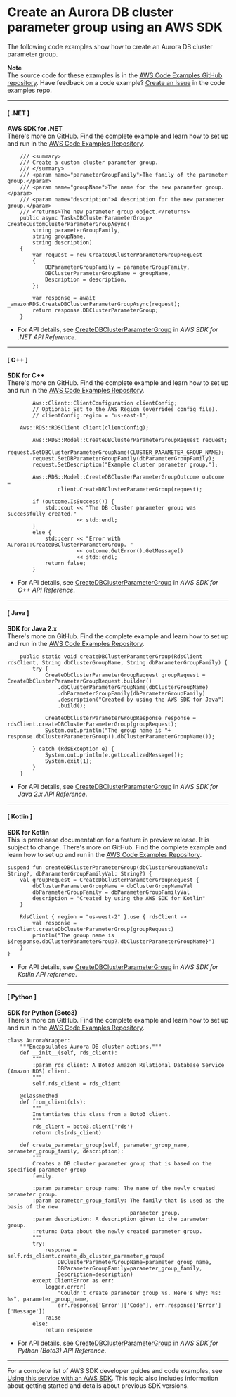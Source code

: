 # Create an Aurora DB cluster parameter group using an AWS SDK<a name="example_aurora_CreateDBClusterParameterGroup_section"></a>

The following code examples show how to create an Aurora DB cluster parameter group\.

**Note**  
The source code for these examples is in the [AWS Code Examples GitHub repository](https://github.com/awsdocs/aws-doc-sdk-examples)\. Have feedback on a code example? [Create an Issue](https://github.com/awsdocs/aws-doc-sdk-examples/issues/new/choose) in the code examples repo\. 

------
#### [ \.NET ]

**AWS SDK for \.NET**  
 There's more on GitHub\. Find the complete example and learn how to set up and run in the [AWS Code Examples Repository](https://github.com/awsdocs/aws-doc-sdk-examples/tree/main/dotnetv3/Aurora#code-examples)\. 
  

```
    /// <summary>
    /// Create a custom cluster parameter group.
    /// </summary>
    /// <param name="parameterGroupFamily">The family of the parameter group.</param>
    /// <param name="groupName">The name for the new parameter group.</param>
    /// <param name="description">A description for the new parameter group.</param>
    /// <returns>The new parameter group object.</returns>
    public async Task<DBClusterParameterGroup> CreateCustomClusterParameterGroupAsync(
        string parameterGroupFamily,
        string groupName,
        string description)
    {
        var request = new CreateDBClusterParameterGroupRequest
        {
            DBParameterGroupFamily = parameterGroupFamily,
            DBClusterParameterGroupName = groupName,
            Description = description,
        };

        var response = await _amazonRDS.CreateDBClusterParameterGroupAsync(request);
        return response.DBClusterParameterGroup;
    }
```
+  For API details, see [CreateDBClusterParameterGroup](https://docs.aws.amazon.com/goto/DotNetSDKV3/rds-2014-10-31/CreateDBClusterParameterGroup) in *AWS SDK for \.NET API Reference*\. 

------
#### [ C\+\+ ]

**SDK for C\+\+**  
 There's more on GitHub\. Find the complete example and learn how to set up and run in the [AWS Code Examples Repository](https://github.com/awsdocs/aws-doc-sdk-examples/tree/main/cpp/example_code/aurora#code-examples)\. 
  

```
        Aws::Client::ClientConfiguration clientConfig;
        // Optional: Set to the AWS Region (overrides config file).
        // clientConfig.region = "us-east-1";

    Aws::RDS::RDSClient client(clientConfig);

        Aws::RDS::Model::CreateDBClusterParameterGroupRequest request;
        request.SetDBClusterParameterGroupName(CLUSTER_PARAMETER_GROUP_NAME);
        request.SetDBParameterGroupFamily(dbParameterGroupFamily);
        request.SetDescription("Example cluster parameter group.");

        Aws::RDS::Model::CreateDBClusterParameterGroupOutcome outcome =
                client.CreateDBClusterParameterGroup(request);

        if (outcome.IsSuccess()) {
            std::cout << "The DB cluster parameter group was successfully created."
                      << std::endl;
        }
        else {
            std::cerr << "Error with Aurora::CreateDBClusterParameterGroup. "
                      << outcome.GetError().GetMessage()
                      << std::endl;
            return false;
        }
```
+  For API details, see [CreateDBClusterParameterGroup](https://docs.aws.amazon.com/goto/SdkForCpp/rds-2014-10-31/CreateDBClusterParameterGroup) in *AWS SDK for C\+\+ API Reference*\. 

------
#### [ Java ]

**SDK for Java 2\.x**  
 There's more on GitHub\. Find the complete example and learn how to set up and run in the [AWS Code Examples Repository](https://github.com/awsdocs/aws-doc-sdk-examples/tree/main/javav2/example_code/rds#readme)\. 
  

```
    public static void createDBClusterParameterGroup(RdsClient rdsClient, String dbClusterGroupName, String dbParameterGroupFamily) {
        try {
            CreateDbClusterParameterGroupRequest groupRequest = CreateDbClusterParameterGroupRequest.builder()
                .dbClusterParameterGroupName(dbClusterGroupName)
                .dbParameterGroupFamily(dbParameterGroupFamily)
                .description("Created by using the AWS SDK for Java")
                .build();

            CreateDbClusterParameterGroupResponse response = rdsClient.createDBClusterParameterGroup(groupRequest);
            System.out.println("The group name is "+ response.dbClusterParameterGroup().dbClusterParameterGroupName());

        } catch (RdsException e) {
            System.out.println(e.getLocalizedMessage());
            System.exit(1);
        }
    }
```
+  For API details, see [CreateDBClusterParameterGroup](https://docs.aws.amazon.com/goto/SdkForJavaV2/rds-2014-10-31/CreateDBClusterParameterGroup) in *AWS SDK for Java 2\.x API Reference*\. 

------
#### [ Kotlin ]

**SDK for Kotlin**  
This is prerelease documentation for a feature in preview release\. It is subject to change\.
 There's more on GitHub\. Find the complete example and learn how to set up and run in the [AWS Code Examples Repository](https://github.com/awsdocs/aws-doc-sdk-examples/tree/main/kotlin/services/rds#code-examples)\. 
  

```
suspend fun createDBClusterParameterGroup(dbClusterGroupNameVal: String?, dbParameterGroupFamilyVal: String?) {
    val groupRequest = CreateDbClusterParameterGroupRequest {
        dbClusterParameterGroupName = dbClusterGroupNameVal
        dbParameterGroupFamily = dbParameterGroupFamilyVal
        description = "Created by using the AWS SDK for Kotlin"
    }

    RdsClient { region = "us-west-2" }.use { rdsClient ->
        val response = rdsClient.createDbClusterParameterGroup(groupRequest)
        println("The group name is ${response.dbClusterParameterGroup?.dbClusterParameterGroupName}")
    }
}
```
+  For API details, see [CreateDBClusterParameterGroup](https://github.com/awslabs/aws-sdk-kotlin#generating-api-documentation) in *AWS SDK for Kotlin API reference*\. 

------
#### [ Python ]

**SDK for Python \(Boto3\)**  
 There's more on GitHub\. Find the complete example and learn how to set up and run in the [AWS Code Examples Repository](https://github.com/awsdocs/aws-doc-sdk-examples/tree/main/python/example_code/aurora#code-examples)\. 
  

```
class AuroraWrapper:
    """Encapsulates Aurora DB cluster actions."""
    def __init__(self, rds_client):
        """
        :param rds_client: A Boto3 Amazon Relational Database Service (Amazon RDS) client.
        """
        self.rds_client = rds_client

    @classmethod
    def from_client(cls):
        """
        Instantiates this class from a Boto3 client.
        """
        rds_client = boto3.client('rds')
        return cls(rds_client)

    def create_parameter_group(self, parameter_group_name, parameter_group_family, description):
        """
        Creates a DB cluster parameter group that is based on the specified parameter group
        family.

        :param parameter_group_name: The name of the newly created parameter group.
        :param parameter_group_family: The family that is used as the basis of the new
                                       parameter group.
        :param description: A description given to the parameter group.
        :return: Data about the newly created parameter group.
        """
        try:
            response = self.rds_client.create_db_cluster_parameter_group(
                DBClusterParameterGroupName=parameter_group_name,
                DBParameterGroupFamily=parameter_group_family,
                Description=description)
        except ClientError as err:
            logger.error(
                "Couldn't create parameter group %s. Here's why: %s: %s", parameter_group_name,
                err.response['Error']['Code'], err.response['Error']['Message'])
            raise
        else:
            return response
```
+  For API details, see [CreateDBClusterParameterGroup](https://docs.aws.amazon.com/goto/boto3/rds-2014-10-31/CreateDBClusterParameterGroup) in *AWS SDK for Python \(Boto3\) API Reference*\. 

------

For a complete list of AWS SDK developer guides and code examples, see [Using this service with an AWS SDK](CHAP_Tutorials.md#sdk-general-information-section)\. This topic also includes information about getting started and details about previous SDK versions\.
